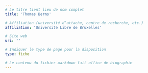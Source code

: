 ```yaml
---
# Le titre tient lieu de nom complet
title: 'Thomas Berns'

# Affiliation (université d’attache, centre de recherche, etc.)
affiliation: 'Université Libre de Bruxelles'

# Site web
uri: ''

# Indiquer le type de page pour la disposition
type: fiche

# Le contenu du fichier markdown fait office de biographie
---
```


